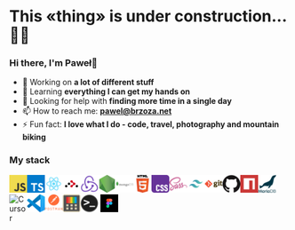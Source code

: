 <h1>This «thing» is under construction... 👨‍🎨</h1>

### Hi there, I'm Paweł👋

- 🔭 Working on **a lot of different stuff**
- 🌱 Learning **everything I can get my hands on**
- 🤔 Looking for help with **finding more time in a single day**
- 📫 How to reach me: **pawel@brzoza.net**
- ⚡ Fun fact: **I love what I do - code, travel, photography and mountain biking**

### My stack

<img align="left" width="32px" alt="JavaScript" title="JavaScript" src="https://raw.githubusercontent.com/github/explore/refs/heads/main/topics/javascript/javascript.png" />

<img align="left" width="32px" alt="TypeScript" title="TypeScript" src="https://raw.githubusercontent.com/github/explore/refs/heads/main/topics/typescript/typescript.png" />

<img align="left" width="32px" alt="React" title="React" src="https://raw.githubusercontent.com/github/explore/refs/heads/main/topics/react/react.png" />

<img align="left" width="32px" alt="React Router" title="React Router" src="https://raw.githubusercontent.com/github/explore/refs/heads/main/topics/react-router/react-router.png" />

<img align="left" width="32px" alt="Redux" title="Redux" src="https://raw.githubusercontent.com/github/explore/refs/heads/main/topics/redux/redux.png" />

<img align="left" width="32px" alt="Node.js" title="Node.js" src="https://raw.githubusercontent.com/github/explore/refs/heads/main/topics/nodejs/nodejs.png" />

<img align="left" width="32px" alt="MongoDB" title="MongoDB" src="https://raw.githubusercontent.com/github/explore/refs/heads/main/topics/mongodb/mongodb.png" />

<img width="32px" alt="MariaDB" title="MariaDB" src="https://raw.githubusercontent.com/github/explore/refs/heads/main/topics/mariadb/mariadb.png" />

<img align="left" width="32px" alt="HTML5" title="HTML5" src="http://raw.githubusercontent.com/github/explore/refs/heads/main/topics/html/html.png" />

<img align="left" width="32px" alt="CSS3" title="CSS3" src="https://raw.githubusercontent.com/github/explore/refs/heads/main/topics/css/css.png" />

<img align="left" width="32px" alt="Sass" title="Sass" src="https://raw.githubusercontent.com/github/explore/refs/heads/main/topics/sass/sass.png" />

<img align="left" width="32px" alt="Tailwind" title="Tailwind" src="https://raw.githubusercontent.com/github/explore/refs/heads/main/topics/tailwind/tailwind.png" />

<img align="left" width="32px" alt="Git" title="Git" src="https://raw.githubusercontent.com/github/explore/refs/heads/main/topics/git/git.png" />

<img align="left" width="32px" alt="GitHub" title="GitHub" src="https://raw.githubusercontent.com/github/explore/refs/heads/main/topics/github/github.png" />

<img align="left" width="32px" alt="npm" title="npm" src="https://raw.githubusercontent.com/github/explore/refs/heads/main/topics/npm/npm.png" />

<img width="32px" alt="Terminal" title="Terminal" src="https://raw.githubusercontent.com/github/explore/refs/heads/main/topics/terminal/terminal.png" />

<img align="left" width="32px" alt="Cursor" title="Cursor" src="https://encrypted-tbn0.gstatic.com/images?q=tbn:ANd9GcTO4H5JRdhQKQH6T8DzUgKSUeiqz-R91qHY02wn7f-gjmzKmn_uiivgTNb-hhaBY3Is9lQ&usqp=CAU" />

<img align="left" width="32px" alt="Visual Studio Code" title="Visual Studio Code" src="https://raw.githubusercontent.com/github/explore/refs/heads/main/topics/visual-studio-code/visual-studio-code.png" />

<img align="left" width="32px" alt="Postman" title="Postman" src="https://raw.githubusercontent.com/github/explore/refs/heads/main/topics/postman/postman.png" />

<img align="left" width="32px" alt="PowerToys" title="PowerToys" src="https://raw.githubusercontent.com/github/explore/refs/heads/main/topics/powertoys/powertoys.png" />

<img width="32px" alt="Figma" title="Figma" src="https://raw.githubusercontent.com/github/explore/refs/heads/main/topics/figma/figma.png" />
